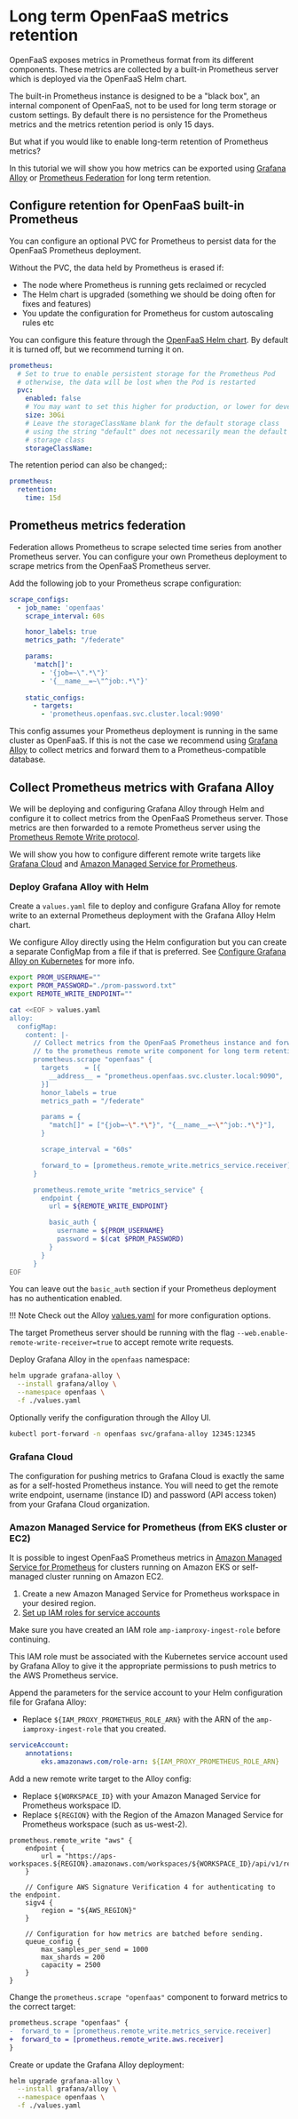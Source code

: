# Long term OpenFaaS metrics retention

OpenFaaS exposes metrics in Prometheus format from its different components. These metrics are collected by a built-in Prometheus server which is deployed via the OpenFaaS Helm chart.

The built-in Prometheus instance is designed to be a "black box", an internal component of OpenFaaS, not to be used for long term storage or custom settings. By default there is no persistence for the Prometheus metrics and the metrics retention period is only 15 days.

But what if you would like to enable long-term retention of Prometheus metrics?

In this tutorial we will show you how metrics can be exported using [Grafana Alloy](https://grafana.com/docs/alloy/latest/) or [Prometheus Federation](https://prometheus.io/docs/prometheus/latest/federation/) for long term retention.

## Configure retention for OpenFaaS built-in Prometheus

You can configure an optional PVC for Prometheus to persist data for the OpenFaaS Prometheus deployment. 

Without the PVC, the data held by Prometheus is erased if:

- The node where Prometheus is running gets reclaimed or recycled
- The Helm chart is upgraded (something we should be doing often for fixes and features)
- You update the configuration for Prometheus for custom autoscaling rules etc

You can configure this feature through the [OpenFaaS Helm chart](https://github.com/openfaas/faas-netes/tree/master/chart/openfaas). By default it is turned off, but we recommend turning it on.

```yaml
prometheus:
  # Set to true to enable persistent storage for the Prometheus Pod
  # otherwise, the data will be lost when the Pod is restarted
  pvc:
    enabled: false
    # You may want to set this higher for production, or lower for development/staging.
    size: 30Gi
    # Leave the storageClassName blank for the default storage class
    # using the string "default" does not necessarily mean the default
    # storage class
    storageClassName:
```

The retention period can also be changed;:

```yaml
prometheus:
  retention:
    time: 15d
```

## Prometheus metrics federation

Federation allows Prometheus to scrape selected time series from another Prometheus server. You can configure your own Prometheus deployment to scrape metrics from the OpenFaaS Prometheus server.

Add the following job to your Prometheus scrape configuration: 

```yaml
scrape_configs:
  - job_name: 'openfaas'
    scrape_interval: 60s

    honor_labels: true
    metrics_path: "/federate"

    params:
      'match[]':
        - '{job=~\".*\"}'
        - '{__name__=~\"^job:.*\"}'
    
    static_configs:
      - targets:
        - 'prometheus.openfaas.svc.cluster.local:9090'
```

This config assumes your Prometheus deployment is running in the same cluster as OpenFaaS. If this is not the case we recommend using [Grafana Alloy](https://grafana.com/docs/alloy/latest/) to collect metrics and forward them to a Prometheus-compatible database.

## Collect Prometheus metrics with Grafana Alloy

We will be deploying and configuring Grafana Alloy through Helm and configure it to collect metrics from the OpenFaaS Prometheus server. Those metrics are then forwarded to a remote Prometheus server using the [Prometheus Remote Write protocol](https://prometheus.io/docs/specs/remote_write_spec/).

We will show you how to configure different remote write targets like [Grafana Cloud](https://grafana.com/products/cloud/) and [Amazon Managed Service for Prometheus](https://aws.amazon.com/prometheus/).

### Deploy Grafana Alloy with Helm

Create a `values.yaml` file to deploy and configure Grafana Alloy for remote write to an external Prometheus deployment with the Grafana Alloy Helm chart.

We configure Alloy directly using the Helm configuration but you can create a separate ConfigMap from a file if that is preferred. See [Configure Grafana Alloy on Kubernetes](https://grafana.com/docs/alloy/latest/configure/kubernetes/) for more info.

```sh
export PROM_USERNAME=""
export PROM_PASSWORD="./prom-password.txt"
export REMOTE_WRITE_ENDPOINT=""

cat <<EOF > values.yaml
alloy:
  configMap:
    content: |-
      // Collect metrics from the OpenFaaS Prometheus instance and forward them
      // to the prometheus remote write component for long term retention.
      prometheus.scrape "openfaas" {
        targets    = [{
          __address__ = "prometheus.openfaas.svc.cluster.local:9090",
        }]
        honor_labels = true
        metrics_path = "/federate"

        params = {
          "match[]" = ["{job=~\".*\"}", "{__name__=~\"^job:.*\"}"],
        }

        scrape_interval = "60s"

        forward_to = [prometheus.remote_write.metrics_service.receiver]  
      }

      prometheus.remote_write "metrics_service" {
        endpoint {
          url = ${REMOTE_WRITE_ENDPOINT}

          basic_auth {
            username = ${PROM_USERNAME}
            password = $(cat $PROM_PASSWORD)
          }
        }
      }
EOF
```

You can leave out the `basic_auth` section if your Prometheus deployment has no authentication enabled.

!!! Note
    Check out the Alloy [values.yaml](https://raw.githubusercontent.com/grafana/alloy/main/operations/helm/charts/alloy/values.yaml) for more configuration options.

The target Prometheus server should be running with the flag `--web.enable-remote-write-receiver=true` to accept remote write requests.

Deploy Grafana Alloy in the `openfaas` namespace:

```sh
helm upgrade grafana-alloy \
  --install grafana/alloy \
  --namespace openfaas \
  -f ./values.yaml
```

Optionally verify the configuration through the Alloy UI.

```sh
kubectl port-forward -n openfaas svc/grafana-alloy 12345:12345
```

### Grafana Cloud

The configuration for pushing metrics to Grafana Cloud is exactly the same as for a self-hosted Prometheus instance. You will need to get the remote write endpoint, username (instance ID) and password (API access token) from your Grafana Cloud organization.

### Amazon Managed Service for Prometheus (from EKS cluster or EC2)

It is possible to ingest OpenFaaS Prometheus metrics in [Amazon Managed Service for Prometheus](https://aws.amazon.com/prometheus/) for clusters running on Amazon EKS or self-managed cluster running on Amazon EC2.

1. Create a new Amazon Managed Service for Prometheus workspace in your desired region.
2. [Set up IAM roles for service accounts](https://docs.aws.amazon.com/prometheus/latest/userguide/AMP-onboard-ingest-metrics-existing-Prometheus.html#AMP-onboard-existing-Prometheus-IRSA)

Make sure you have created an IAM role `amp-iamproxy-ingest-role` before continuing.

This IAM role must be associated with the Kubernetes service account used by Grafana Alloy to give it the appropriate permissions to push metrics to the AWS Prometheus service.

Append the parameters for the service account to your Helm configuration file for Grafana Alloy:

- Replace `${IAM_PROXY_PROMETHEUS_ROLE_ARN}` with the ARN of the `amp-iamproxy-ingest-role` that you created.

```yaml
serviceAccount:
    annotations:
        eks.amazonaws.com/role-arn: ${IAM_PROXY_PROMETHEUS_ROLE_ARN}
```

Add a new remote write target to the Alloy config:

- Replace `${WORKSPACE_ID}` with your Amazon Managed Service for Prometheus workspace ID.
- Replace `${REGION}` with the Region of the Amazon Managed Service for Prometheus workspace (such as us-west-2).

```
prometheus.remote_write "aws" {
    endpoint {
        url = "https://aps-workspaces.${REGION}.amazonaws.com/workspaces/${WORKSPACE_ID}/api/v1/remote_write"
    }

    // Configure AWS Signature Verification 4 for authenticating to the endpoint.
    sigv4 {
        region = "${AWS_REGION}"
    }

    // Configuration for how metrics are batched before sending.
    queue_config {
        max_samples_per_send = 1000
        max_shards = 200
        capacity = 2500
    }
}
```

Change the `prometheus.scrape "openfaas"` component to forward metrics to the correct target:

```diff
prometheus.scrape "openfaas" {
-  forward_to = [prometheus.remote_write.metrics_service.receiver]
+  forward_to = [prometheus.remote_write.aws.receiver]
}
```

Create or update the Grafana Alloy deployment:

```sh
helm upgrade grafana-alloy \
  --install grafana/alloy \
  --namespace openfaas \
  -f ./values.yaml
```
